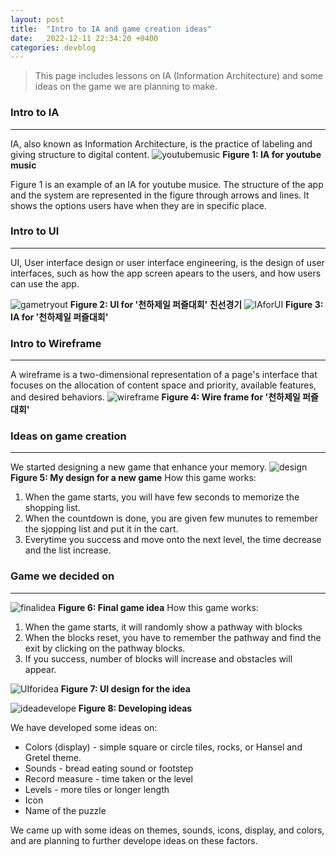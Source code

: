 ```yaml
---
layout: post
title:  "Intro to IA and game creation ideas"
date:   2022-12-11 22:34:20 +0400
categories: devblog
---
```


> This page includes lessons on IA (Information Architecture) and some ideas on the game we are planning to make.

### Intro to IA

---
IA, also known as Information Architecture, is the practice of labeling and giving structure to digital content.
![youtubemusic](https://upload.wikimedia.org/wikipedia/commons/d/d4/%EC%9C%A0%ED%88%AC%EB%B8%8C%EB%AE%A4%EC%A7%81_%281%29.jpg)
**Figure 1: IA for youtube music**

Figure 1 is an example of an IA for youtube musice. The structure of the app and the system are represented in the figure through arrows and lines. It shows the options users have when they are in specific place.

### Intro to UI

---

UI, User interface design or user interface engineering, is the design of user interfaces, such as how the app screen apears to the users, and how users can use the app.

![gametryout](https://upload.wikimedia.org/wikipedia/commons/0/0d/Trial.png)
**Figure 2: UI for '천하제일 퍼즐대회' 친선경기**
![IAforUI](https://upload.wikimedia.org/wikipedia/commons/2/2b/%EC%8B%9C%EC%9A%B0_%282%29.png)
**Figure 3: IA for '천하제일 퍼즐대회'**

### Intro to Wireframe

---
A wireframe is a two-dimensional representation of a page's interface that focuses on the allocation of content space and priority, available features, and desired behaviors.
![wireframe](https://upload.wikimedia.org/wikipedia/commons/0/0b/Wireframeforgame.png)
**Figure 4: Wire frame for '천하제일 퍼즐대회'**

### Ideas on game creation

---
We started designing a new game that enhance your memory.
![design](https://upload.wikimedia.org/wikipedia/commons/a/a3/Mydesignforgame.png)
**Figure 5: My design for a new game**
How this game works:

1. When the game starts, you will have few seconds to memorize the shopping list.
2. When the countdown is done, you are given few munutes to remember the sjopping list and put it in the cart.
3. Everytime you success and move onto the next level, the time decrease and the list increase.

### Game we decided on

---

![finalidea](https://upload.wikimedia.org/wikipedia/commons/a/af/Finalidea.png)
**Figure 6: Final game idea**
How this game works:

1. When the game starts, it will randomly show a pathway with blocks
2. When the blocks reset, you have to remember the pathway and find the exit by clicking on the pathway blocks.
3. If you success, number of blocks will increase and obstacles will appear.

![UIforidea](https://upload.wikimedia.org/wikipedia/commons/5/5e/UIdesignforidea.png)
**Figure 7: UI design for the idea**

![ideadevelope](https://upload.wikimedia.org/wikipedia/commons/4/4c/Developingideas.png)
**Figure 8: Developing ideas**

We have developed some ideas on:

- Colors (display) - simple square or circle tiles, rocks, or Hansel and Gretel theme.
- Sounds - bread eating sound or footstep
- Record measure - time taken or the level
- Levels - more tiles or longer length
- Icon
- Name of the puzzle

We came up with some ideas on themes, sounds, icons, display, and colors, and are planning to further develope ideas on these factors.
